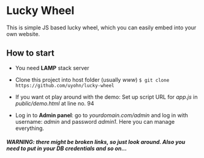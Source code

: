 # Lucky Wheel

This is simple JS based lucky wheel, which you can easily embed into your own website.

## How to start

- You need **LAMP** stack server

- Clone this project into host folder (usually *www*) 
`$ git clone https://github.com/uyohn/lucky-wheel`

- If you want ot play around with the demo: Set up script URL for *app.js* in *public/demo.html* at line no. 94

- Log in to **Admin panel**: go to *yourdomain.com/admin* and log in with username: *admin* and password *admin1*. Here you can manage everything.


##### WARNING: there might be broken links, so just look around. Also you need to put in your DB credentials and so on...
